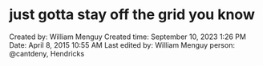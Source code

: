 # just gotta stay off the grid you know

Created by: William Menguy
Created time: September 10, 2023 1:26 PM
Date: April 8, 2015 10:55 AM
Last edited by: William Menguy
person: @cantdeny, Hendricks